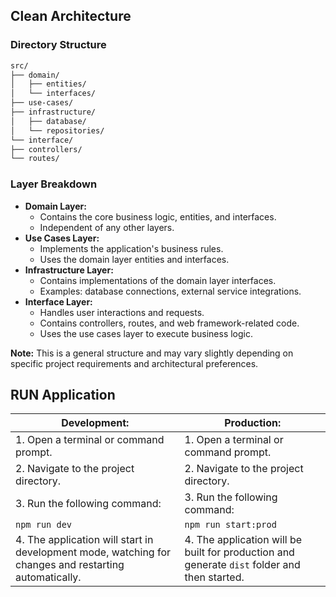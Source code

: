 ## Clean Architecture

### Directory Structure
```bash
src/
├── domain/
│   ├── entities/
│   └── interfaces/
├── use-cases/
├── infrastructure/
│   ├── database/
│   └── repositories/
└── interface/
├── controllers/
└── routes/
```
### Layer Breakdown

* **Domain Layer:**
  * Contains the core business logic, entities, and interfaces.
  * Independent of any other layers.
* **Use Cases Layer:**
  * Implements the application's business rules.
  * Uses the domain layer entities and interfaces.
* **Infrastructure Layer:**
  * Contains implementations of the domain layer interfaces.
  * Examples: database connections, external service integrations.
* **Interface Layer:**
  * Handles user interactions and requests.
  * Contains controllers, routes, and web framework-related code.
  * Uses the use cases layer to execute business logic.

**Note:** This is a general structure and may vary slightly depending on specific project requirements and architectural preferences.

## RUN Application

| **Development:** | **Production:** |
|---|---|
| 1. Open a terminal or command prompt. | 1. Open a terminal or command prompt. |
| 2. Navigate to the project directory. | 2. Navigate to the project directory. |
| 3. Run the following command: | 3. Run the following command: |
|   ```npm run dev``` |   ```npm run start:prod```
| 4. The application will start in development mode, watching for changes and restarting automatically. | 4. The application will be built for production and generate `dist` folder and then started. |